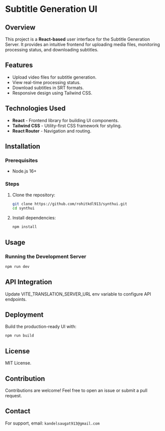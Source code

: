 # Subtitle Generation UI

## Overview
This project is a **React-based** user interface for the Subtitle Generation Server. It provides an intuitive frontend for uploading media files, monitoring processing status, and downloading subtitles.

## Features
- Upload video files for subtitle generation.
- View real-time processing status.
- Download subtitles in SRT formats.
- Responsive design using Tailwind CSS.

## Technologies Used
- **React** - Frontend library for building UI components.
- **Tailwind CSS** - Utility-first CSS framework for styling.
- **React Router** - Navigation and routing.

## Installation
### Prerequisites
- Node.js 16+

### Steps
1. Clone the repository:
   ```sh
   git clone https://github.com/rohitkdl913/synthui.git
   cd synthui
   ```
2. Install dependencies:
   ```sh
   npm install
   ```

## Usage
### Running the Development Server
```sh
npm run dev
```

## API Integration
Update VITE_TRANSLATION_SERVER_URL env variable to configure API endpoints.

## Deployment
Build the production-ready UI with:
```sh
npm run build
```


## License
MIT License.

## Contribution
Contributions are welcome! Feel free to open an issue or submit a pull request.

## Contact
For support, email: `kandelsaugat913@gmail.com`

